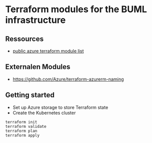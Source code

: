 # Terraform modules for the BUML infrastructure

## Ressources

- [public azure terraform module list](https://registry.terraform.io/search/modules?namespace=Azure)

## Externalen Modules

- https://github.com/Azure/terraform-azurerm-naming

## Getting started

- Set up Azure storage to store Terraform state
- Create the Kubernetes cluster

```
terraform init
terraform validate
terraform plan
terraform apply
```
